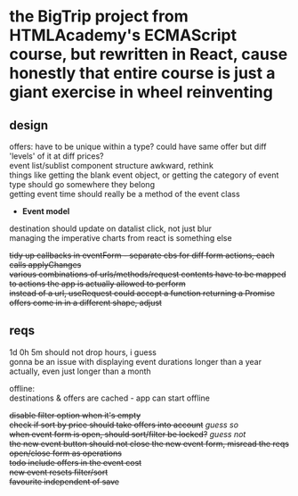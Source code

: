 # the BigTrip project from HTMLAcademy's ECMAScript course, but rewritten in React, cause honestly that entire course is just a giant exercise in wheel reinventing

## design

offers: have to be unique within a type? could have same offer but diff 'levels' of it at diff prices?  
event list/sublist component structure awkward, rethink  
things like getting the blank event object, or getting the category of event type
should go somewhere they belong  
getting event time should really be a method of the event class

- **Event model**

destination should update on datalist click, not just blur  
managing the imperative charts from react is something else

~~tidy up callbacks in eventForm - separate cbs for diff form actions, each calls applyChanges~~  
~~various combinations of urls/methods/request contents have to be mapped to actions the app is actually allowed to perform~~  
~~instead of a url, useRequest could accept a function returning a Promise~~  
~~offers come in in a different shape, adjust~~

## reqs

1d 0h 5m should not drop hours, i guess  
gonna be an issue with displaying event durations longer than a year  
actually, even just longer than a month

offline:  
destinations & offers are cached - app can start offline

~~disable filter option when it's empty~~  
~~check if sort by price should take offers into account~~ _guess so_  
~~when event form is open, should sort/filter be locked?~~ _guess not_  
~~the new event button should not close the new event form, misread the reqs~~  
~~open/close form as operations~~  
~~todo include offers in the event cost~~  
~~new event resets filter/sort~~  
~~favourite independent of save~~
